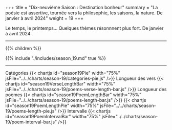 +++
title = "Dix-neuvième Saison : Destination bonheur"
summary = "La poésie est assertive, tournée vers la philosophie, les saisons, la nature. De janvier à avril 2024"
weight = 19
+++

Le temps, le printemps... Quelques thèmes résonnnent plus fort. De janvier à avril 2024

---
{{% children  %}}

{{% include "./includes/season_19.md" true %}}

---
Catégories
{{< chartjs id="season19Pie" width="75%" jsFile="../../charts/season-19/categories-pie.js" />}}
Longueur des vers
{{< chartjs id="season19VerseLengthBar" width="75%" jsFile="../../charts/season-19/poems-verse-length-bar.js" />}}
Longueur des poèmes
{{< chartjs id="season19PoemLengthBar" width="75%" jsFile="../../charts/season-19/poems-length-bar.js" />}}
{{< chartjs id="season19PoemLengthPie" width="75%" jsFile="../../charts/season-19/poems-length-pie.js" />}}
Intervalle
{{< chartjs id="season19PoemIntervalBar" width="75%" jsFile="../../charts/season-19/poem-interval-bar.js" />}}
